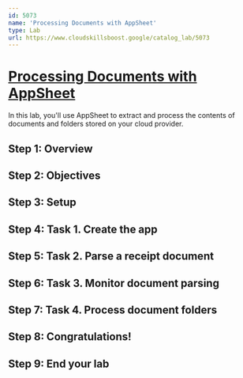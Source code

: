 ```yaml
---
id: 5073
name: 'Processing Documents with AppSheet'
type: Lab
url: https://www.cloudskillsboost.google/catalog_lab/5073
---
```


# [Processing Documents with AppSheet](https://www.cloudskillsboost.google/catalog_lab/5073)

In this lab, you'll use AppSheet to extract and process the contents of documents and folders stored on your cloud provider.

## Step 1: Overview

## Step 2: Objectives

## Step 3: Setup

## Step 4: Task 1. Create the app

## Step 5: Task 2. Parse a receipt document

## Step 6: Task 3. Monitor document parsing

## Step 7: Task 4. Process document folders

## Step 8: Congratulations!

## Step 9: End your lab
